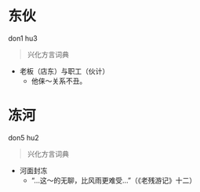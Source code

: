 # 东伙
don1 hu3
> 兴化方言词典
- 老板（店东）与职工（伙计）
  - 他俫～关系不丑。

# 冻河
don5 hu2
> 兴化方言词典
- 河面封冻
  - “…这～的无聊，比风雨更难受…”（《老残游记》十二）
